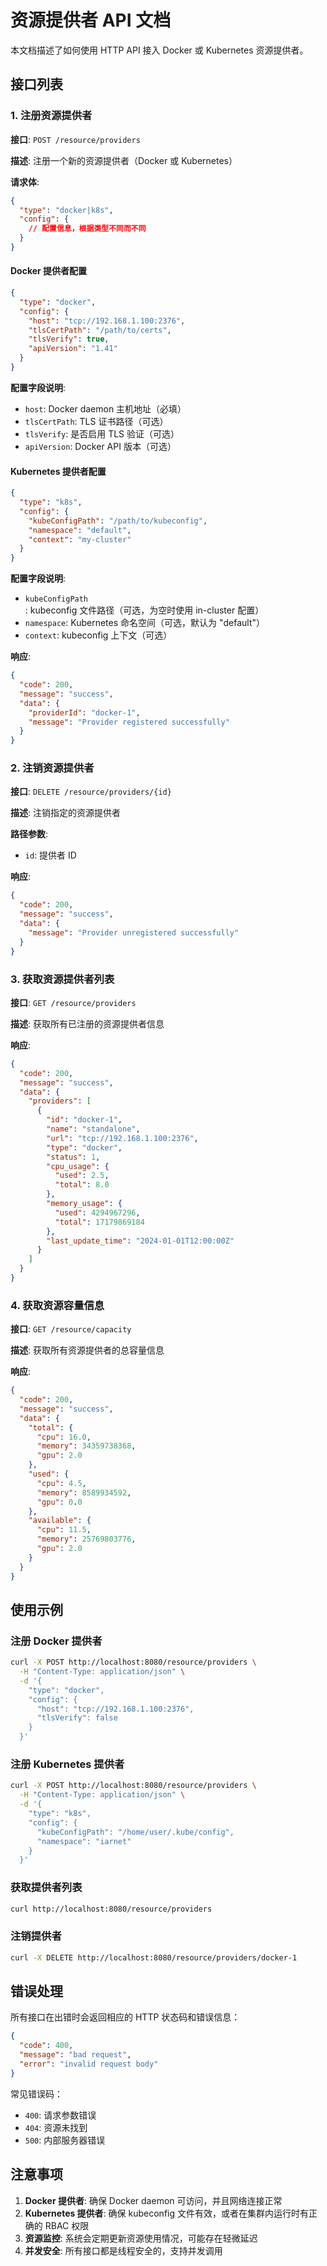 # 资源提供者 API 文档

本文档描述了如何使用 HTTP API 接入 Docker 或 Kubernetes 资源提供者。

## 接口列表

### 1. 注册资源提供者

**接口**: `POST /resource/providers`

**描述**: 注册一个新的资源提供者（Docker 或 Kubernetes）

**请求体**:
```json
{
  "type": "docker|k8s",
  "config": {
    // 配置信息，根据类型不同而不同
  }
}
```

#### Docker 提供者配置

```json
{
  "type": "docker",
  "config": {
    "host": "tcp://192.168.1.100:2376",
    "tlsCertPath": "/path/to/certs",
    "tlsVerify": true,
    "apiVersion": "1.41"
  }
}
```

**配置字段说明**:
- `host`: Docker daemon 主机地址（必填）
- `tlsCertPath`: TLS 证书路径（可选）
- `tlsVerify`: 是否启用 TLS 验证（可选）
- `apiVersion`: Docker API 版本（可选）

#### Kubernetes 提供者配置

```json
{
  "type": "k8s",
  "config": {
    "kubeConfigPath": "/path/to/kubeconfig",
    "namespace": "default",
    "context": "my-cluster"
  }
}
```

**配置字段说明**:
- `kubeConfigPath`: kubeconfig 文件路径（可选，为空时使用 in-cluster 配置）
- `namespace`: Kubernetes 命名空间（可选，默认为 "default"）
- `context`: kubeconfig 上下文（可选）

**响应**:
```json
{
  "code": 200,
  "message": "success",
  "data": {
    "providerId": "docker-1",
    "message": "Provider registered successfully"
  }
}
```

### 2. 注销资源提供者

**接口**: `DELETE /resource/providers/{id}`

**描述**: 注销指定的资源提供者

**路径参数**:
- `id`: 提供者 ID

**响应**:
```json
{
  "code": 200,
  "message": "success",
  "data": {
    "message": "Provider unregistered successfully"
  }
}
```

### 3. 获取资源提供者列表

**接口**: `GET /resource/providers`

**描述**: 获取所有已注册的资源提供者信息

**响应**:
```json
{
  "code": 200,
  "message": "success",
  "data": {
    "providers": [
      {
        "id": "docker-1",
        "name": "standalone",
        "url": "tcp://192.168.1.100:2376",
        "type": "docker",
        "status": 1,
        "cpu_usage": {
          "used": 2.5,
          "total": 8.0
        },
        "memory_usage": {
          "used": 4294967296,
          "total": 17179869184
        },
        "last_update_time": "2024-01-01T12:00:00Z"
      }
    ]
  }
}
```

### 4. 获取资源容量信息

**接口**: `GET /resource/capacity`

**描述**: 获取所有资源提供者的总容量信息

**响应**:
```json
{
  "code": 200,
  "message": "success",
  "data": {
    "total": {
      "cpu": 16.0,
      "memory": 34359738368,
      "gpu": 2.0
    },
    "used": {
      "cpu": 4.5,
      "memory": 8589934592,
      "gpu": 0.0
    },
    "available": {
      "cpu": 11.5,
      "memory": 25769803776,
      "gpu": 2.0
    }
  }
}
```

## 使用示例

### 注册 Docker 提供者

```bash
curl -X POST http://localhost:8080/resource/providers \
  -H "Content-Type: application/json" \
  -d '{
    "type": "docker",
    "config": {
      "host": "tcp://192.168.1.100:2376",
      "tlsVerify": false
    }
  }'
```

### 注册 Kubernetes 提供者

```bash
curl -X POST http://localhost:8080/resource/providers \
  -H "Content-Type: application/json" \
  -d '{
    "type": "k8s",
    "config": {
      "kubeConfigPath": "/home/user/.kube/config",
      "namespace": "iarnet"
    }
  }'
```

### 获取提供者列表

```bash
curl http://localhost:8080/resource/providers
```

### 注销提供者

```bash
curl -X DELETE http://localhost:8080/resource/providers/docker-1
```

## 错误处理

所有接口在出错时会返回相应的 HTTP 状态码和错误信息：

```json
{
  "code": 400,
  "message": "bad request",
  "error": "invalid request body"
}
```

常见错误码：
- `400`: 请求参数错误
- `404`: 资源未找到
- `500`: 内部服务器错误

## 注意事项

1. **Docker 提供者**: 确保 Docker daemon 可访问，并且网络连接正常
2. **Kubernetes 提供者**: 确保 kubeconfig 文件有效，或者在集群内运行时有正确的 RBAC 权限
3. **资源监控**: 系统会定期更新资源使用情况，可能存在轻微延迟
4. **并发安全**: 所有接口都是线程安全的，支持并发调用